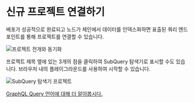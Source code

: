 # 신규 프로젝트 연결하기

배포가 성공적으로 완료되고 노드가 체인에서 데이터를 인덱스화하면 표출된 쿼리 엔드포인트를 통해 프로젝트를 연결할 수 있습니다.

![프로젝트 전개와 동기화](/assets/img/projects-deploy-sync.png)

프로젝트 제목 옆에 있는 3개의 점을 클릭하여 SubQuery 탐색기로 표시할 수도 있습니다. 브라우저 내의 플레이그라운드를 사용하여 시작할 수 있습니다.

![SubQuery 탐색기 프로젝트](/assets/img/projects-explorer.png)

[GraphQL Query 언어에 대해 더 알아봅시다.](./graphql.md)
